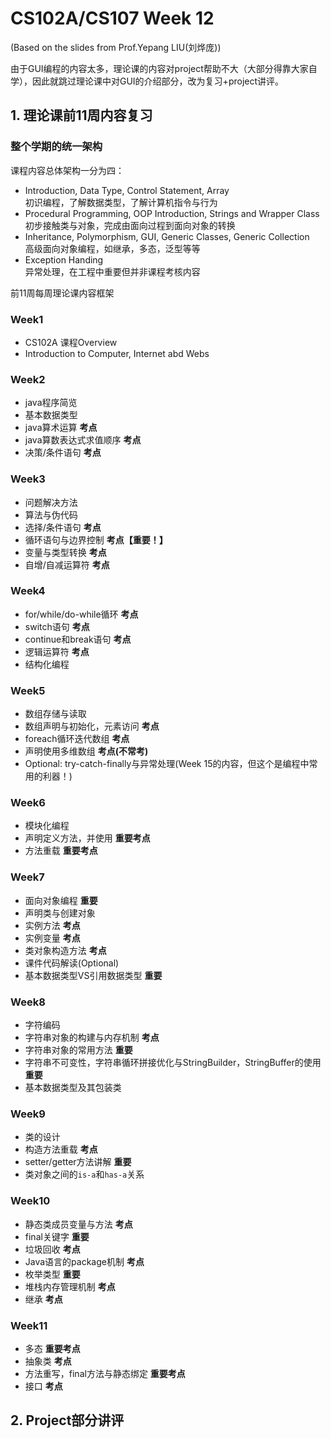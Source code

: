 # CS102A/CS107 Week 12
(Based on the slides from Prof.Yepang LIU(刘烨庞))        

由于GUI编程的内容太多，理论课的内容对project帮助不大（大部分得靠大家自学），因此就跳过理论课中对GUI的介绍部分，改为复习+project讲评。

## 1. 理论课前11周内容复习

### 整个学期的统一架构
课程内容总体架构一分为四：     

- Introduction, Data Type, Control Statement, Array     
初识编程，了解数据类型，了解计算机指令与行为   
- Procedural Programming, OOP Introduction, Strings and Wrapper Class      
初步接触类与对象，完成由面向过程到面向对象的转换     
- Inheritance, Polymorphism, GUI, Generic Classes, Generic Collection      
高级面向对象编程，如继承，多态，泛型等等       
- Exception Handing      
异常处理，在工程中重要但并非课程考核内容

前11周每周理论课内容框架

### Week1
- CS102A 课程Overview
- Introduction to Computer, Internet abd Webs

### Week2 
- java程序简览
- 基本数据类型
- java算术运算 **考点**
- java算数表达式求值顺序 **考点**
- 决策/条件语句 **考点**

### Week3
- 问题解决方法
- 算法与伪代码
- 选择/条件语句 **考点**
- 循环语句与边界控制 **考点【重要！】**
- 变量与类型转换 **考点**
- 自增/自减运算符 **考点**

### Week4
- for/while/do-while循环 **考点**
- switch语句 **考点**
- continue和break语句 **考点**
- 逻辑运算符 **考点**
- 结构化编程

### Week5
- 数组存储与读取
- 数组声明与初始化，元素访问 **考点**
- foreach循环迭代数组 **考点**
- 声明使用多维数组 **考点(不常考)**
- Optional: try-catch-finally与异常处理(Week 15的内容，但这个是编程中常用的利器！)

### Week6
- 模块化编程
- 声明定义方法，并使用 **重要考点**
- 方法重载 **重要考点**

### Week7
- 面向对象编程 **重要**
- 声明类与创建对象
- 实例方法 **考点**
- 实例变量 **考点**
- 类对象构造方法 **考点**
- 课件代码解读(Optional)
- 基本数据类型VS引用数据类型 **重要**

### Week8
- 字符编码
- 字符串对象的构建与内存机制 **考点**
- 字符串对象的常用方法 **重要**
- 字符串不可变性，字符串循环拼接优化与StringBuilder，StringBuffer的使用 **重要**
- 基本数据类型及其包装类

### Week9
- 类的设计
- 构造方法重载 **考点**
- setter/getter方法讲解 **重要**
- 类对象之间的```is-a```和```has-a```关系

### Week10
- 静态类成员变量与方法 **考点**
- final关键字 **重要**
- 垃圾回收 **考点**
- Java语言的package机制 **考点**
- 枚举类型 **重要**
- 堆栈内存管理机制 **考点**
- 继承 **考点**

### Week11
- 多态 **重要考点**
- 抽象类 **考点**
- 方法重写，final方法与静态绑定 **重要考点**
- 接口 **考点**

## 2. Project部分讲评
